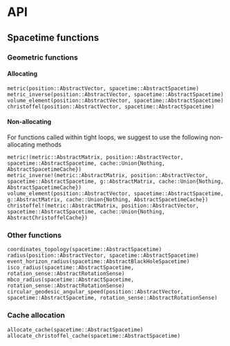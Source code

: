 # API

## Spacetime functions

### Geometric functions

#### Allocating
```@docs
metric(position::AbstractVector, spacetime::AbstractSpacetime)
metric_inverse(position::AbstractVector, spacetime::AbstractSpacetime)
volume_element(position::AbstractVector, spacetime::AbstractSpacetime)
christoffel(position::AbstractVector, spacetime::AbstractSpacetime)
```

#### Non-allocating

For functions called within tight loops, we suggest to use the following non-allocating methods 

```@docs
metric!(metric::AbstractMatrix, position::AbstractVector, spacetime::AbstractSpacetime, cache::Union{Nothing, AbstractSpacetimeCache})
metric_inverse!(metric::AbstractMatrix, position::AbstractVector, spacetime::AbstractSpacetime, g::AbstractMatrix, cache::Union{Nothing, AbstractSpacetimeCache})
volume_element(position::AbstractVector, spacetime::AbstractSpacetime, g::AbstractMatrix, cache::Union{Nothing, AbstractSpacetimeCache})
christoffel!(metric::AbstractMatrix, position::AbstractVector, spacetime::AbstractSpacetime, cache::Union{Nothing, AbstractChristoffelCache})
```

### Other functions

```@docs
coordinates_topology(spacetime::AbstractSpacetime)
radius(position::AbstractVector, spacetime::AbstractSpacetime)
event_horizon_radius(spacetime::AbstractBlackHoleSpacetime)
isco_radius(spacetime::AbstractSpacetime, rotation_sense::AbstractRotationSense)
mbco_radius(spacetime::AbstractSpacetime, rotation_sense::AbstractRotationSense)
circular_geodesic_angular_speed(position::AbstractVector, spacetime::AbstractSpacetime, rotation_sense::AbstractRotationSense)
```

### Cache allocation

```@docs
allocate_cache(spacetime::AbstractSpacetime)
allocate_christoffel_cache(spacetime::AbstractSpacetime)
```